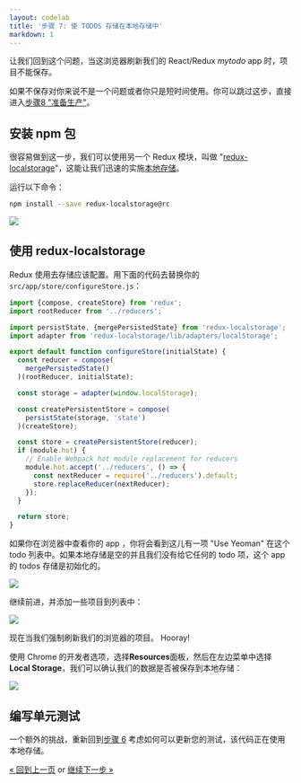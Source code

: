 ```yaml
---
layout: codelab
title: '步骤 7: 使 TODOS 存储在本地存储中'
markdown: 1
---
```


让我们回到这个问题，当这浏览器刷新我们的 React/Redux *mytodo* app 时，项目不能保存。

<div class="note tip">
  <p>如果不保存对你来说不是一个问题或者你只是短时间使用。你可以跳过这步，直接进入<a href="keep-going.html">步骤8 "准备生产"</a>。</p>
</div>

## 安装 npm 包

很容易做到这一步，我们可以使用另一个 Redux 模块，叫做 "[redux-localstorage](https://github.com/elgerlambert/redux-localstorage/tree/1.0-breaking-changes)"，这能让我们迅速的实施[本地存储](http://diveintohtml5.info/storage.html)。

运行以下命令：

```sh
npm install --save redux-localstorage@rc
```

![](/assets/img/codelab/07_install_localstorage.png)

## 使用 redux-localstorage

Redux 使用去存储应该配置。用下面的代码去替换你的 `src/app/store/configureStore.js`：

```js
import {compose, createStore} from 'redux';
import rootReducer from '../reducers';

import persistState, {mergePersistedState} from 'redux-localstorage';
import adapter from 'redux-localstorage/lib/adapters/localStorage';

export default function configureStore(initialState) {
  const reducer = compose(
    mergePersistedState()
  )(rootReducer, initialState);

  const storage = adapter(window.localStorage);

  const createPersistentStore = compose(
    persistState(storage, 'state')
  )(createStore);

  const store = createPersistentStore(reducer);
  if (module.hot) {
    // Enable Webpack hot module replacement for reducers
    module.hot.accept('../reducers', () => {
      const nextReducer = require('../reducers').default;
      store.replaceReducer(nextReducer);
    });
  }

  return store;
}

```

如果你在浏览器中查看你的 app ，你将会看到这儿有一项 "Use Yeoman" 在这个 todo 列表中。如果本地存储是空的并且我们没有给它任何的 todo 项，这个 app 的 todos 存储是初始化的。

![](/assets/img/codelab/07_before_localstorage.png)

继续前进，并添加一些项目到列表中：

![](/assets/img/codelab/07_after_localstorage.png)

现在当我们强制刷新我们的浏览器的项目。 Hooray!

使用 Chrome 的开发者选项，选择**Resources**面板，然后在左边菜单中选择**Local Storage**，我们可以确认我们的数据是否被保存到本地存储：

![](/assets/img/codelab/07_show_localstorage.png)

<div class="note tip">

  <h2>编写单元测试</h2>

  <p>一个额外的挑战，重新回到<a href="run-unit-tests.html">步骤 6</a> 考虑如何可以更新您的测试，该代码正在使用本地存储。</p>

</div>

<p class="codelab-paging">
  <a href="index.html#toc">&laquo; 回到上一页</a>
  or
  <a href="prepare-production.html">继续下一步 &raquo;</a>
</p>
